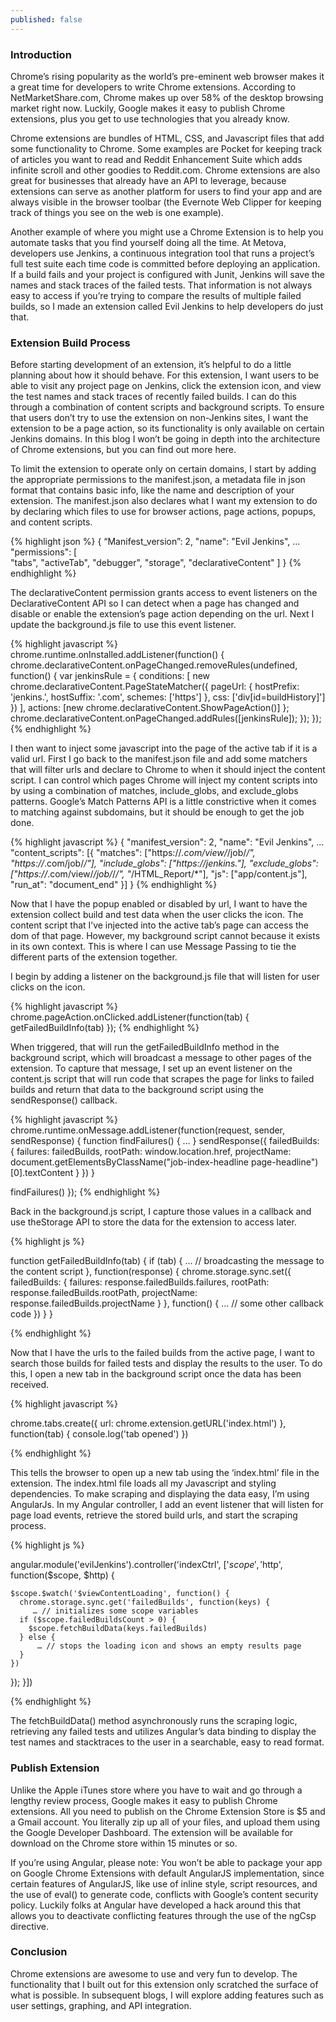 ```yaml
---
published: false
---
```

### Introduction

Chrome’s rising popularity as the world’s pre-eminent web browser makes it a great time for developers to write Chrome extensions. According to NetMarketShare.com, Chrome makes up over 58% of the desktop browsing market right now. Luckily, Google makes it easy to publish Chrome extensions, plus you get to use technologies that you already know. 

Chrome extensions are bundles of HTML, CSS, and Javascript files that add some functionality to Chrome. Some examples are Pocket for keeping track of articles you want to read and Reddit Enhancement Suite which adds infinite scroll and other goodies to Reddit.com. Chrome extensions are also great for businesses that already have an API to leverage, because extensions can serve as another platform for users to find your app and are always visible in the browser toolbar (the Evernote Web Clipper for keeping track of things you see on the web is one example). 

Another example of where you might use a Chrome Extension is to help you automate tasks that you find yourself doing all the time. At Metova, developers use Jenkins, a continuous integration tool that runs a project’s full test suite each time code is committed before deploying an application. If a build fails and your project is configured with Junit, Jenkins will save the names and stack traces of the failed tests. That information is not always easy to access if you’re trying to compare the results of multiple failed builds, so I made an extension called Evil Jenkins to help developers do just that.

### Extension Build Process

Before starting development of an extension, it’s helpful to do a little planning about how it should behave. For this extension, I want users to be able to visit any project page on Jenkins, click the extension icon, and view the test names and stack traces of recently failed builds. I can do this through a combination of content scripts and background scripts. To ensure that users don’t try to use the extension on non-Jenkins sites, I want the extension to be a page action, so its functionality is only available on certain Jenkins domains. In this blog I won’t be going in depth into the architecture of Chrome extensions, but you can find out more here. 

To limit the extension to operate only on certain domains, I start by adding the appropriate permissions to the manifest.json, a metadata file in json format that contains basic info, like the name and description of your extension. The manifest.json also declares what I want my extension to do by declaring which files to use for browser actions, page actions, popups, and content scripts.

{% highlight json %}
{
    “Manifest_version”: 2,
    "name": "Evil Jenkins",
     ...
    "permissions": [        
        "tabs",
        "activeTab",
        "debugger",
        "storage",
        "declarativeContent"
    ]
}
{% endhighlight %}



The declarativeContent permission grants access to event listeners on the DeclarativeContent API so I can detect when a page has changed and disable or enable the extension’s page action depending on the url. Next I update the background.js file to use this event listener.

{% highlight javascript %}
chrome.runtime.onInstalled.addListener(function() {
  chrome.declarativeContent.onPageChanged.removeRules(undefined, function() {
    var jenkinsRule = {
      conditions: [
        new chrome.declarativeContent.PageStateMatcher({
          pageUrl: {
            hostPrefix: 'jenkins.',
            hostSuffix: '.com',
            schemes: ['https']
          },
          css: ['div[id=buildHistory]']
        })
      ],
      actions: [new chrome.declarativeContent.ShowPageAction()]
    };
    chrome.declarativeContent.onPageChanged.addRules([jenkinsRule]);
  });
});
{% endhighlight %}

I then want to inject some javascript into the page of the active tab if it is a valid url. First I go back to the manifest.json file and add some matchers that will filter urls and declare to Chrome to when it should inject the content script. I can control which pages Chrome will inject my content scripts into by using a combination of matches, include_globs, and exclude_globs patterns. Google’s Match Patterns API is a little constrictive when it comes to matching against subdomains, but it should be enough to get the job done.

{% highlight javascript %}
{
    "manifest_version": 2,
    "name": "Evil Jenkins",
    ...
    "content_scripts": [{
        "matches": ["https://*.com/view/*/job/*/", "https://*.com/job/*/"],
        "include_globs": ["*https://jenkins.*"],
        "exclude_globs": ["https://*.com/view/*/job/*/*/", "*/HTML_Report/*"],
        "js": ["app/content.js"],
        "run_at": "document_end"
    }]
}
{% endhighlight %}

Now that I have the popup enabled or disabled by url, I want to have the extension collect build and test data when the user clicks the icon. The content script that I’ve injected into the active tab’s page can access the dom of that page. However, my background script cannot because it exists in its own context. This is where I can use Message Passing to tie the different parts of the extension together.

I begin by adding a listener on the background.js file that will listen for user clicks on the icon. 

{% highlight javascript %}
chrome.pageAction.onClicked.addListener(function(tab) {
  getFailedBuildInfo(tab)
});
{% endhighlight %}

When triggered, that will run the getFailedBuildInfo method in the background script, which will broadcast a message to other pages of the extension. To capture that message, I set up an event listener on the content.js script that will run code that scrapes the page for links to failed builds and return that data to the background script using the sendResponse() callback.

{% highlight javascript %}
  chrome.runtime.onMessage.addListener(function(request, sender, sendResponse) {
    function findFailures() {
            …
    }
    sendResponse({
      failedBuilds: {
        failures: failedBuilds,
        rootPath: window.location.href,
        projectName: document.getElementsByClassName("job-index-headline page-headline")[0].textContent
      }
    })
  }

  findFailures()
});
{% endhighlight %}

Back in the background.js script, I capture those values in a callback and use theStorage API to store the data for the extension to access later.

{% highlight js %}

function getFailedBuildInfo(tab) {
  if (tab) {
      … // broadcasting the message to the content script
    }, function(response) {
      chrome.storage.sync.set({
        failedBuilds: {
          failures: response.failedBuilds.failures,
          rootPath: response.failedBuilds.rootPath,
          projectName: response.failedBuilds.projectName
        }
      }, function() {
          … // some other callback code
    })
  }
}

{% endhighlight %}

Now that I have the urls to the failed builds from the active page, I want to search those builds for failed tests and display the results to the user. To do this, I open a new tab in the background script once the data has been received.

{% highlight javascript %}

chrome.tabs.create({
       url: chrome.extension.getURL('index.html')
    }, function(tab) {
       console.log('tab opened')
})

{% endhighlight %}

This tells the browser to open up a new tab using the ‘index.html’ file in the extension. The index.html file loads all my Javascript and styling dependencies. To make scraping and displaying the data easy, I’m using AngularJs. In my Angular controller, I add an event listener that will listen for page load events, retrieve the stored build urls, and start the scraping process.

{% highlight js %}


angular.module('evilJenkins').controller('indexCtrl', ['$scope', '$http', function($scope, $http) {
	
    $scope.$watch('$viewContentLoading', function() {
      chrome.storage.sync.get('failedBuilds', function(keys) {
         … // initializes some scope variables
      if ($scope.failedBuildsCount > 0) {
        $scope.fetchBuildData(keys.failedBuilds)
      } else {
          … // stops the loading icon and shows an empty results page
      }
    })
  });
}])

{% endhighlight %}



The fetchBuildData() method asynchronously runs the scraping logic, retrieving any failed tests and utilizes Angular’s data binding to display the test names and stacktraces to the user in a searchable, easy to read format.

### Publish Extension

Unlike the Apple iTunes store where you have to wait and go through a lengthy review process, Google makes it easy to publish Chrome extensions. All you need to publish on the Chrome Extension Store is $5 and a Gmail account. You literally zip up all of your files, and upload them using the Google Developer Dashboard. The extension will be available for download on the Chrome store within 15 minutes or so.

If you’re using Angular, please note: You won’t be able to package your app on Google Chrome Extensions with default AngularJS implementation, since certain features of AngularJS, like use of inline style, script resources, and the use of eval() to generate code, conflicts with Google’s content security policy. Luckily folks at Angular have developed a hack around this that allows you to deactivate conflicting features through the use of the ngCsp directive.

### Conclusion

Chrome extensions are awesome to use and very fun to develop. The functionality that I built out for this extension only scratched the surface of what is possible. In subsequent blogs, I will explore adding features such as user settings, graphing, and API integration.